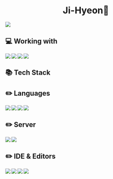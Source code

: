 <!-- 
Widget https://github.com/anuraghazra/github-readme-stats
Badges https://github.com/Ileriayo/markdown-badges
Icons  https://gist.github.com/rxaviers/7360908
 -->

<h1 align="center">Ji-Hyeon🐾</h1>

<!-- LANGUAGES Widget -->
<!-- ![Top Langs](https://github-readme-stats.vercel.app/api/top-langs/?username=Ryu-ji-hyeon&exclude_repo=github-readme-stats&hide=ANTLR,Jasmin&langs_count=6&layout=compact&hide_border=true&theme=gruvbox_light) -->

<img align="left" src="https://github-readme-stats.vercel.app/api?username=Ryu-ji-hyeon&theme=gruvbox_light&hide_border=true&count_private=true&show_icons=false&custom_title=GitHub%20Stats😊"/>
<br>
<h2>💻 Working with</h2>
<img align="left" src="https://img.shields.io/badge/MS%20SQL%20Sever-CC2927?style=for-the-badge&logo=microsoft%20sql%20server&logoColor=white"><img align="left" src="https://img.shields.io/badge/Visual%20Studio-5C2D91.svg?style=for-the-badge&logo=visual-studio&logoColor=white"><img align="left" src="https://img.shields.io/badge/html5-%23E34F26.svg?style=for-the-badge&logo=html5&logoColor=white"><img align="center" src="https://img.shields.io/badge/javascript-%23323330.svg?style=for-the-badge&logo=javascript&logoColor=%23F7DF1E">
<br>
<h2>📚 Tech Stack</h2> 

<h2>✏️ Languages</h2>
<img align="left" src="https://img.shields.io/badge/java-%23ED8B00.svg?style=for-the-badge&logo=java&logoColor=white"><img align="left" src="https://img.shields.io/badge/python-3670A0?style=for-the-badge&logo=python&logoColor=ffdd54"><img align="left" src="https://img.shields.io/badge/css3-%231572B6.svg?style=for-the-badge&logo=css3&logoColor=white"><img align="left" src="https://img.shields.io/badge/c-%2300599C.svg?style=for-the-badge&logo=c&logoColor=white">

<br>
<h2>✏️ Server</h2>
<img align="left" src="https://img.shields.io/badge/apache-%23D42029.svg?style=for-the-badge&logo=apache&logoColor=white"><img align="left" src="https://img.shields.io/badge/mysql-%2300f.svg?style=for-the-badge&logo=mysql&logoColor=white">

<br>
<h2>✏️ IDE & Editors</h2>
<img align="left" src="https://img.shields.io/badge/Visual%20Studio%20Code-0078d7.svg?style=for-the-badge&logo=visual-studio-code&logoColor=white"><img align="left" src="https://img.shields.io/badge/Atom-%2366595C.svg?style=for-the-badge&logo=atom&logoColor=white"><img align="left" src="https://img.shields.io/badge/Eclipse-FE7A16.svg?style=for-the-badge&logo=Eclipse&logoColor=white"><img align="left" src="https://img.shields.io/badge/jupyter-%23FA0F00.svg?style=for-the-badge&logo=jupyter&logoColor=white">

<!-- <h2>✏️ learning</h2> -->
<!-- <h2>💡 📁 Projects</h2> -->
